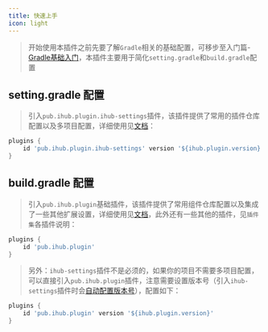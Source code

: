 ```yaml
---
title: 快速上手
icon: light
---
```


> 开始使用本插件之前先要了解`Gradle`相关的基础配置，可移步至入门篇-[Gradle基础入门](basics/gradleBasic)，本插件主要用于简化`setting.gradle`和`build.gradle`配置

## setting.gradle 配置

> 引入`pub.ihub.plugin.ihub-settings`插件，该插件提供了常用的插件仓库配置以及多项目配置，详细使用见[文档](iHubSettings)：

```groovy
plugins {
    id 'pub.ihub.plugin.ihub-settings' version '${ihub.plugin.version}'
}
```

## build.gradle 配置

> 引入`pub.ihub.plugin`基础插件，该插件提供了常用组件仓库配置以及集成了一些其他扩展设置，详细使用见[文档](iHub)，此外还有一些其他的插件，见`插件集`各插件说明：

```groovy
plugins {
    id 'pub.ihub.plugin'
}
```
> 另外：`ihub-settings`插件不是必须的，如果你的项目不需要多项目配置，可以直接引入`pub.ihub.plugin`插件，注意需要设置版本号（引入`ihub-settings`插件时会[自动配置版本号](iHubSettings#默认版本)），配置如下：

```groovy
plugins {
    id 'pub.ihub.plugin' version '${ihub.plugin.version}'
}
```

